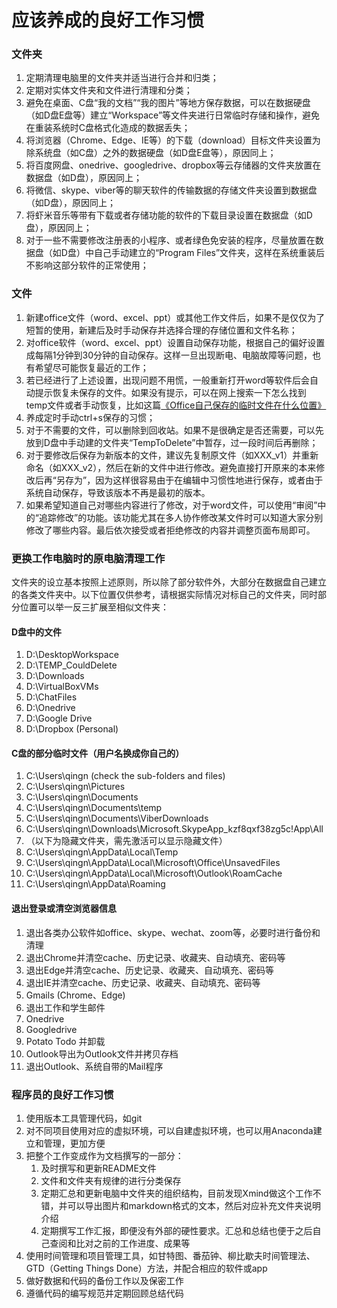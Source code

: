 # 应该养成的良好工作习惯

### 文件夹

1. 定期清理电脑里的文件夹并适当进行合并和归类；
2. 定期对实体文件夹和文件进行清理和分类；
3. 避免在桌面、C盘“我的文档”“我的图片”等地方保存数据，可以在数据硬盘（如D盘E盘等）建立“Workspace”等文件夹进行日常临时存储和操作，避免在重装系统时C盘格式化造成的数据丢失；
4. 将浏览器（Chrome、Edge、IE等）的下载（download）目标文件夹设置为除系统盘（如C盘）之外的数据硬盘（如D盘E盘等），原因同上；
5. 将百度网盘、onedrive、googledrive、dropbox等云存储器的文件夹放置在数据盘（如D盘），原因同上；
6. 将微信、skype、viber等的聊天软件的传输数据的存储文件夹设置到数据盘（如D盘），原因同上；
7. 将虾米音乐等带有下载或者存储功能的软件的下载目录设置在数据盘（如D盘），原因同上；
8. 对于一些不需要修改注册表的小程序、或者绿色免安装的程序，尽量放置在数据盘（如D盘）中自己手动建立的“Program Files”文件夹，这样在系统重装后不影响这部分软件的正常使用；

### 文件

1. 新建office文件（word、excel、ppt）或其他工作文件后，如果不是仅仅为了短暂的使用，新建后及时手动保存并选择合理的存储位置和文件名称；
2. 对office软件（word、excel、ppt）设置自动保存功能，根据自己的偏好设置成每隔1分钟到30分钟的自动保存。这样一旦出现断电、电脑故障等问题，也有希望尽可能恢复最近的工作；
3. 若已经进行了上述设置，出现问题不用慌，一般重新打开word等软件后会自动提示恢复未保存的文件。如果没有提示，可以在网上搜索一下怎么找到temp文件或者手动恢复，比如这篇[《Office自己保存的临时文件在什么位置》](https://zhidao.baidu.com/question/220923204.html)
4. 养成定时手动ctrl+s保存的习惯；
5. 对于不需要的文件，可以删除到回收站。如果不是很确定是否还需要，可以先放到D盘中手动建的文件夹“TempToDelete”中暂存，过一段时间后再删除；
6. 对于要修改后保存为新版本的文件，建议先复制原文件（如XXX\_v1）并重新命名（如XXX\_v2），然后在新的文件中进行修改。避免直接打开原来的本来修改后再“另存为”，因为这样很容易由于在编辑中习惯性地进行保存，或者由于系统自动保存，导致该版本不再是最初的版本。
7. 如果希望知道自己对哪些内容进行了修改，对于word文件，可以使用“审阅”中的“追踪修改”的功能。该功能尤其在多人协作修改某文件时可以知道大家分别修改了哪些内容。最后依次接受或者拒绝修改的内容并调整页面布局即可。

### 更换工作电脑时的原电脑清理工作

文件夹的设立基本按照上述原则，所以除了部分软件外，大部分在数据盘自己建立的各类文件夹中。以下位置仅供参考，请根据实际情况对标自己的文件夹，同时部分位置可以举一反三扩展至相似文件夹：

#### D盘中的文件

1. D:\DesktopWorkspace 
2. D:\TEMP\_CouldDelete 
3. D:\Downloads
4. D:\VirtualBoxVMs
5. D:\ChatFiles 
6. D:\Onedrive
7. D:\Google Drive
8. D:\Dropbox \(Personal\)

#### C盘的部分临时文件（用户名换成你自己的）

1. C:\Users\qingn   \(check the sub-folders and files\)
2. C:\Users\qingn\Pictures
3. C:\Users\qingn\Documents
4. C:\Users\qingn\Documents\temp 
5. C:\Users\qingn\Documents\ViberDownloads
6. C:\Users\qingn\Downloads\Microsoft.SkypeApp\_kzf8qxf38zg5c!App\All 
7. （以下为隐藏文件夹，需先激活可以显示隐藏文件）
8. C:\Users\qingn\AppData\Local\Temp
9. C:\Users\qingn\AppData\Local\Microsoft\Office\UnsavedFiles
10. C:\Users\qingn\AppData\Local\Microsoft\Outlook\RoamCache
11. C:\Users\qingn\AppData\Roaming

#### 退出登录或清空浏览器信息

1. 退出各类办公软件如office、skype、wechat、zoom等，必要时进行备份和清理
2. 退出Chrome并清空cache、历史记录、收藏夹、自动填充、密码等
3. 退出Edge并清空cache、历史记录、收藏夹、自动填充、密码等
4. 退出IE并清空cache、历史记录、收藏夹、自动填充、密码等
5. Gmails \(Chrome、Edge\)
6. 退出工作和学生邮件
7. Onedrive 
8. Googledrive 
9. Potato Todo 并卸载
10. Outlook导出为Outlook文件并拷贝存档
11. 退出Outlook、系统自带的Mail程序

### 程序员的良好工作习惯

1. 使用版本工具管理代码，如git
2. 对不同项目使用对应的虚拟环境，可以自建虚拟环境，也可以用Anaconda建立和管理，更加方便
3. 把整个工作变成作为文档撰写的一部分：
   1. 及时撰写和更新README文件
   2. 文件和文件夹有规律的进行分类保存
   3. 定期汇总和更新电脑中文件夹的组织结构，目前发现Xmind做这个工作不错，并可以导出图片和markdown格式的文本，然后对应补充文件夹说明介绍
   4. 定期撰写工作汇报，即便没有外部的硬性要求。汇总和总结也便于之后自己查阅和比对之前的工作进度、成果等
4. 使用时间管理和项目管理工具，如甘特图、番茄钟、柳比歇夫时间管理法、GTD（Getting Things Done）方法，并配合相应的软件或app
5. 做好数据和代码的备份工作以及保密工作
6. 遵循代码的编写规范并定期回顾总结代码

